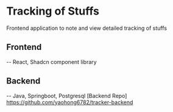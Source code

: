 # Tracking of Stuffs

Frontend application to note and view detailed tracking of stuffs

## Frontend 
-- React, Shadcn component library 

## Backend
-- Java, Springboot, Postgresql 
[Backend Repo] https://github.com/yaohong6782/tracker-backend
